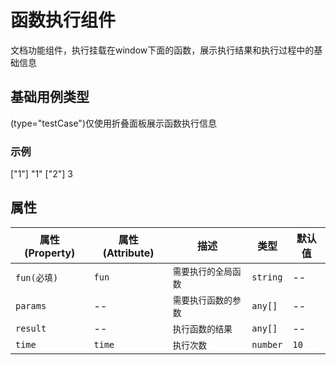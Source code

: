 # 函数执行组件

文档功能组件，执行挂载在window下面的函数，展示执行结果和执行过程中的基础信息


## 基础用例类型

(type="testCase")仅使用折叠面板展示函数执行信息


### 示例


<dsb5-webcomponent-show>
<dsb5-function-execute fun="ds.tsetFun" time="1">   
    <ds-prop name="params" type="array">
       ["1"]
    </ds-prop>
    <ds-prop name="result" type="array">
       "1"
    </ds-prop>
</dsb5-function-execute>
<dsb5-function-execute fun="ds.tsetFun">   
    <ds-prop name="params" type="array">
      ["2"]
    </ds-prop>
    <ds-prop name="result" type="array">
      3
    </ds-prop>
</dsb5-function-execute>
</dsb5-webcomponent-show>




## 属性
|属性(Property)|属性(Attribute)|        描述        |  类型  |默认值|
|--------------|---------------|--------------------|--------|------|
| `fun(必填)`  |     `fun`     |`需要执行的全局函数`|`string`|  --  |
|   `params`   |      --       |`需要执行函数的参数`|`any[]` |  --  |
|   `result`   |      --       |  `执行函数的结果`  |`any[]` |  --  |
|    `time`    |    `time`     |     `执行次数`     |`number`| `10` |
